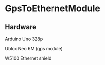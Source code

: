 # GpsToEthernetModule

## Hardware
Arduino Uno 328p

Ublox Neo 6M (gps module)

W5100 Ethernet shield

